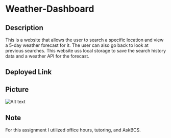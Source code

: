 # Weather-Dashboard

## Description
This is a website that allows the user to search a specific location and view a 5-day weather forecast for it. The user can also go back to look at previous searches. This website uss local storage to save the search history data and a weather API for the forecast. 

## Deployed Link


## Picture
![Alt text](weather-dash-pic.png)

## Note
For this assignment I utilized office hours, tutoring, and AskBCS.